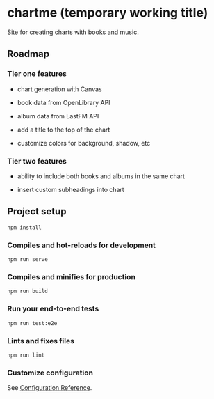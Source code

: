 # chartme (temporary working title)

Site for creating charts with books and music.

## Roadmap

### Tier one features

- chart generation with Canvas

- book data from OpenLibrary API

- album data from LastFM API

- add a title to the top of the chart

- customize colors for background, shadow, etc

### Tier two features

- ability to include both books and albums in the same chart

- insert custom subheadings into chart

## Project setup
```
npm install
```

### Compiles and hot-reloads for development
```
npm run serve
```

### Compiles and minifies for production
```
npm run build
```

### Run your end-to-end tests
```
npm run test:e2e
```

### Lints and fixes files
```
npm run lint
```

### Customize configuration
See [Configuration Reference](https://cli.vuejs.org/config/).
